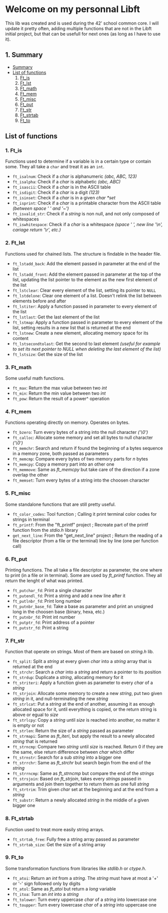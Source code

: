 <!-- TODO: Add ft_strtab folder -->

<!-- TODO: ft_strscat - super strcat with args : concat multiple strings together -->

<!-- TODO: ft_sortarray, ft_getarraylen, ft_revarray -->
<!-- TODO: ft_math (sqrt, fact, fibo, isprime, findnextprime) -->
<!-- TODO: ft_putdec_fd -->

# Welcome on my personnal Libft

This lib was created and is used during the 42' school common core. I will update it pretty often, adding multiple functions that are not in the Libft initial project, but that can be usefull for next ones (as long as I have to use it).

## 1. <a name='Summary'></a>Summary

* [Summary](#Summary)
* [List of functions](#Listoffunctions)
  1. [Ft_is](#Ft_is)
  2. [Ft_lst](#Ft_lst)
  3. [Ft_math](#Ft_math)
  4. [Ft_mem](#Ft_mem)
  5. [Ft_misc](#Ft_misc)
  6. [Ft_put](#Ft_put)
  7. [Ft_str](#Ft_str)
  8. [Ft_strtab](#Ft_strtab)
  9. [Ft_to](#Ft_to)

## <a name='Listoffunctions'></a>List of functions

### 1. <a name='Ft_is'></a>Ft_is

Functions used to determine if a variable is in a certain type or contain some. They all take a `char` and treat it as an `int`.

* `ft_isalnum`: Check if a _char_ is alphanumeric _(abc, ABC, 123)_
* `ft_isalpha`: Check if a _char_ is alphabetic _(abc, ABC)_
* `ft_isascii`: Check if a _char_ is in the ASCII table
* `ft_isdigit`: Check if a _char_ is a digit _(123)_
* `ft_isinset`: Check if a _char_ is in a given _char *set_
* `ft_isprint`: Check if a _char_ is a printable character from the ASCII table _(between space ' ' and '~')_
* `ft_isvalid_str`: Check if a _string_ is non null, and not only composed of whitespaces
* `ft_iswhitespace`: Check if a _char_ is a whitespace _(space ' ', new line '\n', cariage return '\r', etc.)_

### 2. <a name='Ft_lst'></a>Ft_lst

Functions used for chained lists. The structure is findable in the header file.

* `ft_lstadd_back`: Add the element passed in parameter at the end of the list
* `ft_lstadd_front`: Add the element passed in parameter at the top of the list, updating the list pointer to the element as the new first element of the list
* `ft_lstclear`: Clear every element of the list, setting its pointer to `NULL`
* `ft_lstdelone`: Clear one element of a list. Doesn't relink the list between elements before and after
* `ft_lstiter`: Apply a function passed in parameter to every element of the list
* `ft_lstlast`: Get the last element of the list
* `ft_lstmap`: Apply a function passed in parameter to every element of the list, setting results in a new list that is returned at the end
* `ft_lstnew`: Create a new element, allocating memory space for its content
* `ft_lstsecondtolast`: Get the second to last element _(useful for example to set its next pointer to NULL when deleting the last element of the list)_
* `ft_lstsize`: Get the size of the list

### 3. <a name='Ft_math'></a>Ft_math

Some useful math functions.

* `ft_max`: Return the max value between two _int_
* `ft_min`: Return the min value between two _int_
* `ft_pow`: Return the result of a power^ operation

### 4. <a name='Ft_mem'></a>Ft_mem

Functions operating directly on memory. Operates on bytes.

* `ft_bzero`: Turn every bytes of a string into the null character _('\0')_
* `ft_calloc`: Allocate some memory and set all bytes to null character _('\0')_
* `ft_memchr`: Search and return if found the beginning of a bytes sequence in a memory zone, both passed as parameters
* `ft_memcmp`: Compare every bytes of two memory parts for _n_ bytes
* `ft_memcpy`: Copy a memory part into an other one
* `ft_memmove`: Same as _ft\_memcpy_ but take care of the direction if a zone overlap the other
* `ft_memset`: Turn every bytes of a string into the choosen character

### 5. <a name='Ft_misc'></a>Ft_misc

Some standalone functions that are still pretty useful.

* `ft_color_codes`: Tool function ; Calling it print terminal color codes for strings in terminal
* `ft_printf`: From the "ft_printf" project ; Recreate part of the printf function from the _stdio.h_ library
* `get_next_line`: From the "get_next_line" project ; Return the reading of a file descriptor (from a file or the terminal) line by line (one per function call)

### 6. <a name='Ft_put'></a>Ft_put

Printing functions. The all take a file descriptor as parameter, the one where to print (in a file or in terminal). Some are used by _ft_printf_ function. They all return the lenght of what was printed.

* `ft_putchar_fd`: Print a single character
* `ft_putendl_fd`: Print a string and add a new line after it
* `ft_putlnbr_fd`: Print long number
* `ft_putnbr_base_fd`: Take a base as parameter and print an unsigned long in the choosen base (binary, hexa, etc.)
* `ft_putnbr_fd`: Print int number
* `ft_putptr_fd`: Print address of a pointer
* `ft_putstr_fd`: Print a string

### 7. <a name='Ft_str'></a>Ft_str

Function that operate on strings. Most of them are based on _string.h_ lib.

* `ft_split`: Split a _string_ at every given _char_ into a _string_ array that is returned at the end
* `ft_strchr`: Search a _char_ into a _string_ and return a pointer to its position
* `ft_strdup`: Duplicate a _string_, allocating memory for it
* `ft_striteri`: Apply a function given as parameter to every _char_ of a _string_
* `ft_strjoin`: Allocate some memory to create a new _string_, put two given _string_ in it, and null-terminating the new _string_
* `ft_strlcat`: Put a _string_ at the end of another, assuming it as enough allocated space for it, until everything is copied, or the return string is above or egual to _size_
* `ft_strlcpy`: Copy a _string_ until _size_ is reached into another, no matter it is empty or not
* `ft_strlen`: Return the size of a _string_ passed as parameter
* `ft_strmapi`: Same as _ft\_iteri_, but apply the result to a newly allocated _string_ that is returned
* `ft_strncmp`: Compare two _string_ until _size_ is reached. Return 0 if they are the same, else return difference between _char_ which differ
* `ft_strnstr`: Search for a sub _string_ into a bigger one
* `ft_strrchr`: Same as _ft\_strchr_ but search begin from the end of the _string_
* `ft_strrncmp`: Same as _ft\_strncmp_ but compare the end of the _strings_
* `ft_strsjoin`: Based on _ft\_strjoin_, takes every _strings_ passed in arguments and join them together to return them as one full _string_
* `ft_strtrim`: Trim given _char_ set at the beginning and at the end from a _string_
* `ft_substr`: Return a newly allocated _string_ in the middle of a given bigger one

### 8. <a name='Ft_strtab'></a>Ft_strtab

Function used to treat more easily string arrays.

* `ft_strtab_free`: Fully free a string array passed as parameter
* `ft_strtab_size`: Get the size of a string array

### 9. <a name='Ft_to'></a>Ft_to

Some transformation functions from libraries like _stdlib.h_ or _ctype.h_.

* `ft_atoi`: Return an _int_ from a _string_. The _string_ must have at most a '+' or '-' sign followed only by digits
* `ft_atol`: Same as _ft\_atoi_ but return a _long_ variable
* `ft_itoa`: Turn an _int_ into a _string_
* `ft_tolower`: Turn every uppercase _char_ of a _string_ into lowercase one
* `ft_toupper`: Turn every lowercase _char_ of a _string_ into uppercase one
